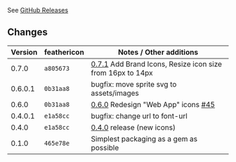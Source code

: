 See [GitHub Releases](https://github.com/feathericon/feathericon-sass/releases)

## Changes

| Version | feathericon | Notes / Other additions                                            |
|---------|-------------|--------------------------------------------------------------------|
|   0.7.0 | `a805673`   | [0.7.1](https://github.com/feathericon/feathericon/releases/tag/0.7.1) Add Brand Icons, Resize icon size from 16px to 14px |
|   0.6.0.1 | `0b31aa8`   | bugfix: move sprite svg to assets/images |
|   0.6.0 | `0b31aa8`   | [0.6.0](https://github.com/feathericon/feathericon/releases/tag/0.6.0) Redesign "Web App" icons [#45](https://github.com/feathericon/feathericon/issues/45) |
|   0.4.0.1 | `e1a58cc`   | bugfix: change url to font-url |
|   0.4.0 | `e1a58cc`   | [0.4.0](https://github.com/feathericon/feathericon/releases/tag/0.4.0) release (new icons) |
|   0.1.0 | `465e78e`   | Simplest packaging as a gem as possible                            |

